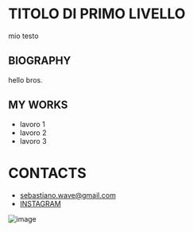 # TITOLO DI PRIMO LIVELLO

mio testo

## BIOGRAPHY
hello bros.


## MY WORKS

- lavoro 1
- lavoro 2
- lavoro 3


# CONTACTS

- sebastiano.wave@gmail.com <br>
- [INSTAGRAM](https://www.instagram.com/seba_b.png/)

![image](https://media.tenor.com/sQXkvagqfWYAAAAM/lol-funny-memes.gif)

